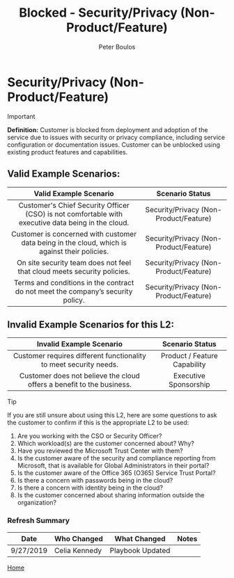 ﻿---
# required metadata
title: Blocked - Security/Privacy (Non-Product/Feature)
description: Blocked - Security/Privacy (Non-Product/Feature)
author: Peter Boulos
ms.author: pboulos
manager: pagrim
ms.date: 9/27/2019
ms.topic: partner-playbook 
ms.prod: non-product-specific 
ms.custom: partner-playbook 
ft.audience: partner
ft.owner: pagrim
---

# Security/Privacy (Non-Product/Feature)

> [!IMPORTANT]
> **Definition:** Customer is blocked from deployment and adoption of the service due to issues with security or privacy compliance, including service configuration or documentation issues. Customer can be unblocked using existing product features and capabilities.

## Valid Example Scenarios:

| Valid Example Scenario | Scenario Status |
| :--: | :--: |
| Customer's Chief Security Officer (CSO) is not comfortable with executive data being in the cloud. | Security/Privacy (Non-Product/Feature) |
| Customer is concerned with customer data being in the cloud, which is against their policies. | Security/Privacy (Non-Product/Feature) |
| On site security team does not feel that cloud meets security policies. | Security/Privacy (Non-Product/Feature) |
| Terms and conditions in the contract do not meet the company’s security policy. | Security/Privacy (Non-Product/Feature) |


## Invalid Example Scenarios for this L2:

| Invalid Example Scenario | Scenario Status |
| :--: | :--: |
| Customer requires different functionality to meet security needs. | Product / Feature Capability |
| Customer does not believe the cloud offers a benefit to the business. | Executive Sponsorship |

> [!TIP]
> If you are still unsure about using this L2, here are some questions to ask the customer to confirm if this is the appropriate L2 to be used:
>    1. Are you working with the CSO or Security Officer?
>    2. Which workload(s) are the customer concerned about? Why?
>    3. Have you reviewed the Microsoft Trust Center with them?
>    4. Is the customer aware of the security and compliance reporting from Microsoft, that is available for Global Administrators in their portal?
>    5. Is the customer aware of the Office 365 (O365) Service Trust Portal?
>    6. Is there a concern with passwords being in the cloud?
>    7. Is there a concern with identity being in the cloud?
>    8. Is the customer concerned about sharing information outside the organization?​

### Refresh Summary

|Date|Who Changed|What Changed|Notes|
|---------|---------------|----------------------------|-------------|
|9/27/2019| Celia Kennedy| Playbook Updated||

[Home](http://partner-docs.microsoft.com)
